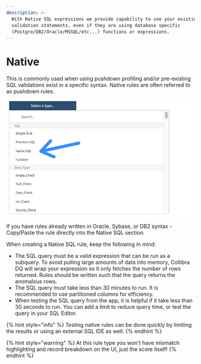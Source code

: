 ```yaml
---
description: >-
  With Native SQL expressions we provide capability to use your existing
  validation statements, even if they are using database specific
  (Postgre/DB2/Oracle/MSSQL/etc...) functions or expressions.
---
```


# Native

This is commonly used when using pushdown profiling and/or pre-existing SQL validations exist in a specific syntax.  Native rules are often referred to as pushdown rules.

![](<../../../../.gitbook/assets/image (92).png>)

If you have rules already written in Oracle, Sybase, or DB2 syntax - Copy/Paste the rule directly into the Native SQL section.&#x20;

When creating a Native SQL rule, keep the following in mind:

* The SQL query must be a valid expression that can be run as a subquery. To avoid pulling large amounts of data into memory, Collibra DQ will wrap your expression so it only fetches the number of rows returned. Rules should be written such that the query returns the anomalous rows.
* The SQL query must take less than 30 minutes to run. It is recommended to use partitioned columns for efficiency.
* When testing the SQL query from the app, it is helpful if it take less than 30 seconds to run. You can add a limit to reduce query time, or test the query in your SQL Editor.

{% hint style="info" %}
Testing native rules can be done quickly by limiting the results or using an external SQL IDE as well.
{% endhint %}

{% hint style="warning" %}
At this rule type you won't have mismatch highlighting and record breakdown on the UI, just the score itself!&#x20;
{% endhint %}
